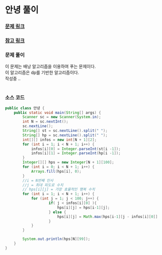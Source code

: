 # 안녕 풀이

### [문제 링크](https://www.acmicpc.net/problem/1535)

### [참고 링크](https://gsmesie692.tistory.com/113?category=523232)

### 문제 풀이
이 문제는 배낭 알고리즘을 이용하여 푸는 문제이다. </br>
이 알고리즘은 dp를 기반한 알고리즘이다. </br>
작성중 .. </br>
</br>
### 소스 코드
```java
public class 안녕 {
    public static void main(String[] args) {
        Scanner sc = new Scanner(System.in);
        int N = sc.nextInt();
        sc.nextLine();
        String[] st = sc.nextLine().split(" ");
        String[] hp = sc.nextLine().split(" ");
        int[][] infos = new int[N + 1][2];
        for (int i = 1; i < N + 1; i++) {
            infos[i][0] = Integer.parseInt(st[i -1]);
            infos[i][1] = Integer.parseInt(hp[i -1]);
        }
        Integer[][] hps = new Integer[N + 1][100];
        for (int i = 0; i < N + 1; i++) {
            Arrays.fill(hps[i], 0);
        }
        //i = N번째 인사
        //j = 최대 피도로 수치
        // hps[i][j] = 가장 효율적인 행복 수치
        for (int i = 1; i < N + 1; i++) {
            for (int j = 1; j < 100; j++) {
                    if( j < infos[i][0] ){
                        hps[i][j] = hps[i-1][j];
                    } else {
                        hps[i][j] = Math.max(hps[i-1][j - infos[i][0]] + infos[i][1], hps[i-1][j]);
                    }
            }
        }

        System.out.println(hps[N][99]);
    }
}


```